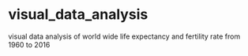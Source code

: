 # visual_data_analysis
visual data analysis of world wide life expectancy and fertility rate from 1960 to 2016
